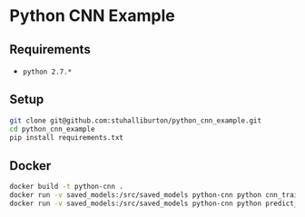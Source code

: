 # Python CNN Example

## Requirements

- `python 2.7.*`


## Setup

```bash
git clone git@github.com:stuhalliburton/python_cnn_example.git
cd python_cnn_example
pip install requirements.txt
```

## Docker

```bash
docker build -t python-cnn .
docker run -v saved_models:/src/saved_models python-cnn python cnn_train.py
docker run -v saved_models:/src/saved_models python-cnn python predict_cnn.py
```
